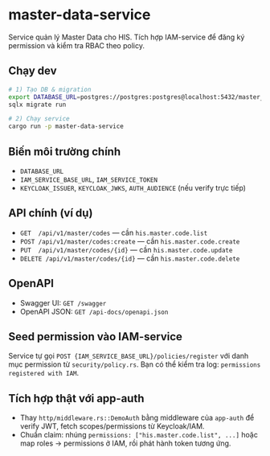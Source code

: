 # master-data-service

Service quản lý Master Data cho HIS. Tích hợp IAM-service để đăng ký permission và kiểm tra RBAC theo policy.

## Chạy dev
```bash
# 1) Tạo DB & migration
export DATABASE_URL=postgres://postgres:postgres@localhost:5432/master_data
sqlx migrate run

# 2) Chạy service
cargo run -p master-data-service
```

## Biến môi trường chính

* `DATABASE_URL`
* `IAM_SERVICE_BASE_URL`, `IAM_SERVICE_TOKEN`
* `KEYCLOAK_ISSUER`, `KEYCLOAK_JWKS`, `AUTH_AUDIENCE` (nếu verify trực tiếp)

## API chính (ví dụ)

* `GET  /api/v1/master/codes` — cần `his.master.code.list`
* `POST /api/v1/master/codes:create` — cần `his.master.code.create`
* `PUT  /api/v1/master/codes/{id}` — cần `his.master.code.update`
* `DELETE /api/v1/master/codes/{id}` — cần `his.master.code.delete`

## OpenAPI

* Swagger UI: `GET /swagger`
* OpenAPI JSON: `GET /api-docs/openapi.json`

## Seed permission vào IAM-service

Service tự gọi `POST {IAM_SERVICE_BASE_URL}/policies/register` với danh mục permission từ `security/policy.rs`. Bạn có thể kiểm tra log: `permissions registered with IAM`.

## Tích hợp thật với app-auth

* Thay `http/middleware.rs::DemoAuth` bằng middleware của `app-auth` để verify JWT, fetch scopes/permissions từ Keycloak/IAM.
* Chuẩn claim: nhúng `permissions: ["his.master.code.list", ...]` hoặc map roles -> permissions ở IAM, rồi phát hành token tương ứng.
